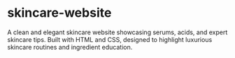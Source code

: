 # skincare-website
A clean and elegant skincare website showcasing serums, acids, and expert skincare tips. Built with HTML and CSS, designed to highlight luxurious skincare routines and ingredient education.
